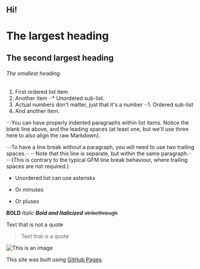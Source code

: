 ## Hi!

# The largest heading
## The second largest heading
###### The smallest heading

1. First ordered list item
2. Another item
⋅⋅* Unordered sub-list. 
1. Actual numbers don't matter, just that it's a number
⋅⋅1. Ordered sub-list
4. And another item.

⋅⋅⋅You can have properly indented paragraphs within list items. Notice the blank line above, and the leading spaces (at least one, but we'll use three here to also align the raw Markdown).

⋅⋅⋅To have a line break without a paragraph, you will need to use two trailing spaces.⋅⋅
⋅⋅⋅Note that this line is separate, but within the same paragraph.⋅⋅
⋅⋅⋅(This is contrary to the typical GFM line break behaviour, where trailing spaces are not required.)

* Unordered list can use asterisks
- Or minuses
+ Or pluses

**BOLD**
*Italic*
***Bold and Italicized***
~~strikethrough~~

Text that is not a quote

> Text that is a quote

![This is an image](https://myoctocat.com/assets/images/base-octocat.svg)

This site was built using [GitHub Pages](https://pages.github.com/).
